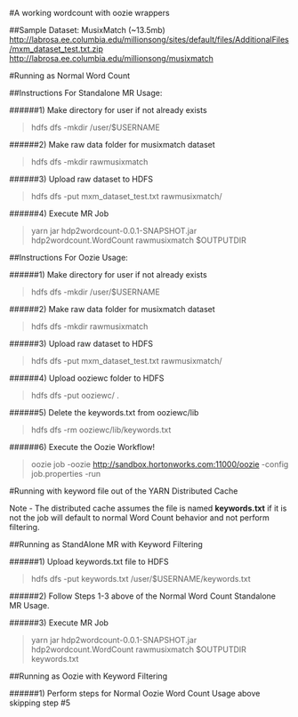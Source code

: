 #A working wordcount with oozie wrappers

##Sample Dataset: MusixMatch (~13.5mb)
http://labrosa.ee.columbia.edu/millionsong/sites/default/files/AdditionalFiles/mxm_dataset_test.txt.zip
http://labrosa.ee.columbia.edu/millionsong/musixmatch


#Running as Normal Word Count

##Instructions For Standalone MR Usage:

######1) Make directory for user if not already exists

> hdfs dfs -mkdir /user/$USERNAME

######2) Make raw data folder for musixmatch dataset

> hdfs dfs -mkdir rawmusixmatch

######3) Upload raw dataset to HDFS

> hdfs dfs -put mxm_dataset_test.txt rawmusixmatch/

######4) Execute MR Job

> yarn jar hdp2wordcount-0.0.1-SNAPSHOT.jar hdp2wordcount.WordCount rawmusixmatch $OUTPUTDIR




##Instructions For Oozie  Usage:

######1) Make directory for user if not already exists

> hdfs dfs -mkdir /user/$USERNAME

######2) Make raw data folder for musixmatch dataset

> hdfs dfs -mkdir rawmusixmatch

######3) Upload raw dataset to HDFS

> hdfs dfs -put mxm_dataset_test.txt rawmusixmatch/

######4) Upload ooziewc folder to HDFS

> hdfs dfs -put ooziewc/ .

######5) Delete the keywords.txt from ooziewc/lib

> hdfs dfs -rm ooziewc/lib/keywords.txt

######6) Execute the Oozie Workflow!

> oozie job -oozie http://sandbox.hortonworks.com:11000/oozie -config job.properties  -run


#Running with keyword file out of the YARN Distributed Cache

Note - The distributed cache assumes the file is named **keywords.txt**  if it is not the job will default to normal Word Count behavior and not perform filtering. 

##Running as StandAlone MR with Keyword Filtering

######1) Upload keywords.txt file to HDFS

> hdfs dfs -put keywords.txt /user/$USERNAME/keywords.txt

######2) Follow Steps 1-3 above of the Normal Word Count Standalone MR Usage. 

######3) Execute MR Job

> yarn jar hdp2wordcount-0.0.1-SNAPSHOT.jar hdp2wordcount.WordCount rawmusixmatch $OUTPUTDIR keywords.txt


##Running as Oozie with Keyword Filtering

######1) Perform steps for Normal Oozie Word Count Usage above skipping step #5 